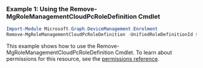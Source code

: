 ### Example 1: Using the Remove-MgRoleManagementCloudPcRoleDefinition Cmdlet
```powershell
Import-Module Microsoft.Graph.DeviceManagement.Enrolment
Remove-MgRoleManagementCloudPcRoleDefinition -UnifiedRoleDefinitionId $unifiedRoleDefinitionId
```
This example shows how to use the Remove-MgRoleManagementCloudPcRoleDefinition Cmdlet.
To learn about permissions for this resource, see the [permissions reference](/graph/permissions-reference).
